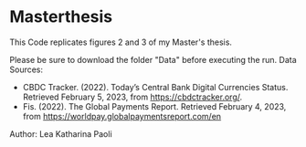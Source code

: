 # Masterthesis 
This Code replicates figures 2 and 3 of my Master's thesis.

Please be sure to download the folder "Data" before executing the run.
Data Sources:
 - CBDC Tracker. (2022). Today’s Central Bank Digital Currencies Status. Retrieved February
    5, 2023, from https://cbdctracker.org/.
 - Fis. (2022). The Global Payments Report. Retrieved February 4, 2023, from
    https://worldpay.globalpaymentsreport.com/en

Author:
Lea Katharina Paoli
